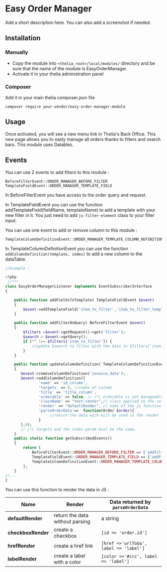 # Easy Order Manager

Add a short description here. You can also add a screenshot if needed.

## Installation

### Manually

* Copy the module into ```<thelia_root>/local/modules/``` directory and be sure that the name of the module is EasyOrderManager.
* Activate it in your thelia administration panel

### Composer

Add it in your main thelia composer.json file

```
composer require your-vendor/easy-order-manager-module
```

## Usage

Once activated, you will see a new menu link in Thelia's Back Office. This new page allows you to easly manage all orders
thanks to filters and search bars. This module uses Datables.

## Events

You can use 2 events to add filters to this module :

```
BeforeFilterEvent::ORDER_MANAGER_BEFORE_FILTER
TemplateFieldEvent::ORDER_MANAGER_TEMPLATE_FIELD
```

In BeforeFilterEvent you have access to the order query and request.

In TemplateFieldEvent you can use the function addTemplateField(fieldName, templateName)
to add a template with your new filter in it. You just need to add `js-filter-element` class to your filter input.


You can use one event to add or remove column to this module :

```
TemplateColumnDefinitionEvent::ORDER_MANAGER_TEMPLATE_COLUMN_DEFINITION
```

In TemplateColumnDefinitionEvent you can use the function `addColumnDefinition(template, index)`
to add a new column to the dataTable.

```PHP
//Example : 

<?php
 //***
class EasyOrderManagerListener implements EventSubscriberInterface
{

    public function addFieldsToTemplate( TemplateFieldEvent $event)
    {
        $event->addTemplateField('item_to_filter','item_to_filter_template_name.html');
    }

    public function addFilterOnQuery( BeforeFilterEvent $event)
    {
        $filters =$event->getRequest()->get('filter');
        $search = $event->getQuery();
        if ("" !== $filters['item_to_filter']) {
            //update $search to filter with the data in $filters['item_to_filter']
        }
    }

    public function updateColumnDefinition( TemplateColumnDefinitionEvent $event)
    {
       $event->removeColumnDefinition('invoice_date');
       $event->addColumnDefinition([
               'name' => 'id_column',
               'targets' => 6, //index of column
               'title' => 'title_column',
               'orderable' => false, // /!\ orderable is not manageable for the moment always set false
               'className' => "text-center",// class applied to the column
               'render' => "defaultRender", // name of the js function when render data
               'parseOrderData'=>  function(Order $order){
                    //return the data wich will be used in the render function
               }
       ],6);
       // /!\ targets and the index param must be the same.
    }
    public static function getSubscribedEvents()
    {
        return [
            BeforeFilterEvent::ORDER_MANAGER_BEFORE_FILTER => ['addFilterOnQuery'],
            TemplateFieldEvent::ORDER_MANAGER_TEMPLATE_FIELD => ['addFieldsToTemplate'],
            TemplateColumnDefinitionEvent::ORDER_MANAGER_TEMPLATE_COLUMN_DEFINITION => ['updateColumnDefinition'],
        ];
    }
//...
}

```

You can use this function to render the data in JS :


| Name | Render                          | Data returned by `parseOrderData`                              |
|------|---------------------------------|-------------------------------------------------|
|   **defaultRender**   | return the data without parsing | a string                                        |
|   **checkboxRender**   | create a checkbox               | `[id => 'order.id']` |
|   **hrefRender**   | create a href link              | `[href =>'urlToGo', label => 'label']`          |
|   **labelRender**   | create a label with a color     | `[color =>'#ccc', label => 'label']`          |


